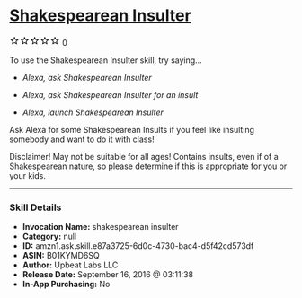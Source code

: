 # [Shakespearean Insulter](http://alexa.amazon.com/#skills/amzn1.ask.skill.e87a3725-6d0c-4730-bac4-d5f42cd573df)
![0 stars](../../images/ic_star_border_black_18dp_1x.png)![0 stars](../../images/ic_star_border_black_18dp_1x.png)![0 stars](../../images/ic_star_border_black_18dp_1x.png)![0 stars](../../images/ic_star_border_black_18dp_1x.png)![0 stars](../../images/ic_star_border_black_18dp_1x.png) 0

To use the Shakespearean Insulter skill, try saying...

* *Alexa, ask Shakespearean Insulter*

* *Alexa, ask Shakespearean Insulter for an insult*

* *Alexa, launch Shakespearean Insulter*

Ask Alexa for some Shakespearean Insults if you feel like insulting somebody and want to do it with class!

Disclaimer! May not be suitable for all ages! Contains insults, even if of a Shakespearean nature, so please determine if this is appropriate for you or your kids.

***

### Skill Details

* **Invocation Name:** shakespearean insulter
* **Category:** null
* **ID:** amzn1.ask.skill.e87a3725-6d0c-4730-bac4-d5f42cd573df
* **ASIN:** B01KYMD6SQ
* **Author:** Upbeat Labs LLC
* **Release Date:** September 16, 2016 @ 03:11:38
* **In-App Purchasing:** No
